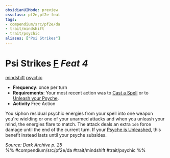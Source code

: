 ```yaml
---
obsidianUIMode: preview
cssclass: pf2e,pf2e-feat
tags:
- compendium/src/pf2e/da
- trait/mindshift
- trait/psychic
aliases: ["Psi Strikes"]
---
```

# Psi Strikes  [F](../../rules/core-rulebook/chapter-9-playing-the-game.md#Actions "Free Action") *Feat 4*  
[mindshift](../../rules/traits/mindshift-da.md)  [psychic](../../rules/traits/psychic-da.md)  

- **Frequency**: once per turn
- **Requirements**: Your most recent action was to [Cast a Spell](../../rules/actions/cast-a-spell.md) or to [Unleash your Psyche](../../rules/actions/unleash-psyche-da.md).
- **Activity** Free Action

You siphon residual psychic energies from your spell into one weapon you're wielding or one of your unarmed attacks and when you unleash your mind, the energies flare to match. The attack deals an extra `1d6` force damage until the end of the current turn. If your [Psyche is Unleashed](../../rules/actions/unleash-psyche-da.md), this benefit instead lasts until your psyche subsides.

*Source: Dark Archive p. 25*  
%% #compendium/src/pf2e/da #trait/mindshift #trait/psychic %%
